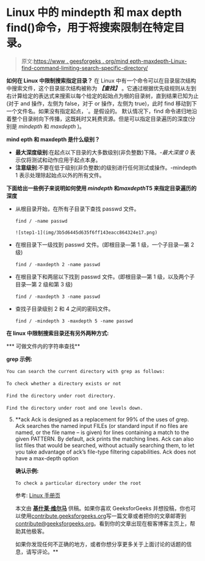 # Linux 中的 mindepth 和 max depth find()命令，用于将搜索限制在特定目录。

> 原文:[https://www . geesforgeks . org/mind epth-maxdepth-Linux-find-command-limiting-search-specific-directory/](https://www.geeksforgeeks.org/mindepth-maxdepth-linux-find-command-limiting-search-specific-directory/)

**如何在 Linux 中限制搜索指定目录？**
在 Linux 中有一个命令可以在目录层次结构中搜索文件，这个目录层次结构被称为 ***【查找】*** 。它通过根据优先级规则从左到右计算给定的表达式来搜索以每个给定的起始点为根的目录树，直到结果已知为止(对于 and 操作，左侧为 false，对于 or 操作，左侧为 true)，此时 find 移动到下一个文件名。如果没有指定起点，`。是假设的。
默认情况下，find 命令递归地沿着整个目录树向下传播，这既耗时又耗费资源。但是可以指定目录遍历的深度(分别是 *mindepth* 和 *maxdepth* )。

**mind epth 和 maxdepth 是什么级别？**

*   **最大深度级别**:在起点以下目录的大多数级别(非负整数)下降。*-最大深度 0* 表示仅将测试和动作应用于起点本身。
*   **注意级别**:不要在低于级别(非负整数)的级别进行任何测试或操作。-mindepth 1 表示处理除起始点以外的所有文件。

**下面给出一些例子来说明如何使用 *mindepth* 和*maxdepth*T5 来指定目录遍历的深度**

*   从根目录开始，在所有子目录下查找 passwd 文件。

    ```
    find / -name passwd
    ```

    ```
    ![step1-1](img/3b5d6445d635f6ff143eacc864324e17.png)
    ```

*   在根目录下一级找到 passwd 文件。(即根目录—第 1 级，一个子目录—第 2 级)

    ```
    find / -maxdepth 2 -name passwd
    ```

*   在根目录下和两层以下找到 passwd 文件。(即根目录—第 1 级，以及两个子目录—第 2 级和第 3 级)

    ```
    find / -maxdepth 3 -name passwd
    ```

*   查找子目录级别 2 和 4 之间的密码文件。

    ```
    find / -mindepth 3 -maxdepth 5 -name passwd
    ```

**在 linux 中限制搜索目录还有另外两种方式:**

***   可做文件内的字符串查找**

**grep 示例:**

```
You can search the current directory with grep as follows:

To check whether a directory exists or not

Find the directory under root directory.

Find the directory under root and one levels down.

```

5.  **ack Ack is designed as a replacement for 99% of the uses of grep. Ack searches the named input FILEs (or standard input if no files are named, or the file name – is given) for lines containing a match to the given PATTERN. By default, ack prints the matching lines.
    Ack can also list files that would be searched, without actually searching them, to let you take advantage of ack’s file-type filtering capabilities. Ack does not have a max-depth option

    **确认示例:**

    ```
    To check a particular directory under the root

    ```

    参考: [Linux 手册页](http://man7.org/linux/man-pages/man1/find.1.html)

    本文由 **[基什莱·维尔马](https://www.linkedin.com/in/kishlayverma/)** 供稿。如果你喜欢 GeeksforGeeks 并想投稿，你也可以使用[contribute.geeksforgeeks.org](http://contribute.geeksforgeeks.org)写一篇文章或者把你的文章邮寄到 contribute@geeksforgeeks.org。看到你的文章出现在极客博客主页上，帮助其他极客。

    如果你发现任何不正确的地方，或者你想分享更多关于上面讨论的话题的信息，请写评论。**